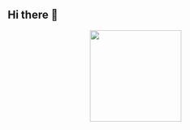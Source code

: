 ## Hi there 👋

<div align="center">
  <img height="180em" src="https://github-readme-stats.vercel.app/api?username=nikhilniksss&show_icons=true&theme=radical&include_all_commits=true&count_private=true"/>
</div>

<!--
**nikhilniksss/nikhilniksss** is a ✨ _special_ ✨ repository because its `README.md` (this file) appears on your GitHub profile.

Here are some ideas to get you started:

- 🔭 I’m currently working on ...
- 🌱 I’m currently learning ...
- 👯 I’m looking to collaborate on ...
- 🤔 I’m looking for help with ...
- 💬 Ask me about ...
- 📫 How to reach me: ...
- 😄 Pronouns: ...
- ⚡ Fun fact: ...
-->
